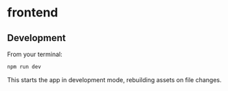 # frontend

## Development

From your terminal:

```sh
npm run dev
```

This starts the app in development mode, rebuilding assets on file changes.
